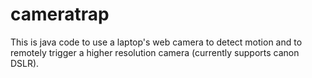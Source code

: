 # cameratrap
This is java code to use a laptop's web camera to detect motion and to remotely trigger a higher resolution camera (currently supports canon DSLR).
